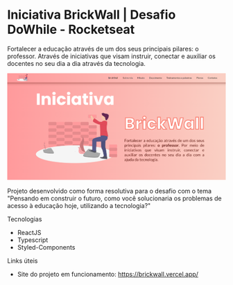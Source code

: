 # Iniciativa BrickWall | Desafio DoWhile - Rocketseat

Fortalecer a educação através de um dos seus principais pilares: o professor. Através de iniciativas que visam instruir, conectar e auxiliar os docentes no seu dia a dia através da tecnologia.

![image](https://github.com/carolferreiradev/brickwall/blob/master/public/screen.png)

Projeto desenvolvido como forma resolutiva para o desafio com o tema "Pensando em construir o futuro, como você solucionaria os problemas de acesso à educação hoje, utilizando a tecnologia?"

Tecnologias
- ReactJS
- Typescript
- Styled-Components
 
Links úteis
- Site do projeto em funcionamento: https://brickwall.vercel.app/
